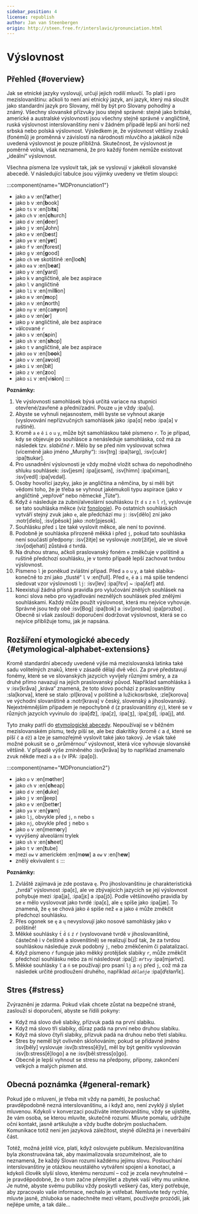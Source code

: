 ```yaml
---
sidebar_position: 4
license: republish
author: Jan van Steenbergen
origin: http://steen.free.fr/interslavic/pronunciation.html
---
```


# Výslovnost

## Přehled \{#overview}

Jak se etnické jazyky vyslovují, určují jejich rodilí mluvčí. To platí i pro mezislovanštinu: ačkoli to není ani etnický jazyk, ani jazyk, který má sloužit jako standardní jazyk pro Slovany, měl by být pro Slovany pohodlný a známý. Všechny slovanské přízvuky jsou stejně správné: stejně jako britské, americké a australské výslovnosti jsou všechny stejně správné v angličtině, ruská výslovnost interslovanštiny není v žádném případě lepší ani horší než srbská nebo polská výslovnost. Výsledkem je, že výslovnost většiny zvuků (fonémů) je proměnná v závislosti na národnosti mluvčího a jakákoli níže uvedená výslovnost je pouze přibližná. Skutečnost, že výslovnost je poměrně volná, však neznamená, že pro každý foném nemůže existovat „ideální“ výslovnost.

Všechna písmena lze vyslovit tak, jak se vyslovují v jakékoli slovanské abecedě. V následující tabulce jsou výjimky uvedeny ve třetím sloupci:

:::component{name="MDPronunciation1"}
- jako `a` v :en[f**a**ther]
- jako `b` v :en[**b**ook]
- jako `ts` v :en[bi**ts**]
- jako `ch` v :en[**ch**urch]
- jako `d` v :en[**d**eer]
- jako `j` v :en[**J**ohn]
- jako `e` v :en[b**e**st]
- jako `ye` v :en[**ye**t]
- jako `f` v :en[**f**orest]
- jako `g` v :en[**g**ood]
- jako `ch` ve skotštině :en[lo**ch**]
- jako `ea` v :en[b**ea**t]
- jako `y` v :en[**y**ard]
- jako `k` v angličtině, ale bez aspirace
- jako `l` v angličtině
- jako `li` v :en[mil**li**on]
- jako `m` v :en[**m**op]
- jako `n` v :en[**n**orth]
- jako `ny` v :en[ca**ny**on]
- jako `o` v :en[**o**r]
- jako `p` v angličtině, ale bez aspirace
- válcované `r`
- jako `s` v :en[**s**pin]
- jako `sh` v :en[**sh**op]
- jako `t` v angličtině, ale bez aspirace
- jako `oo` v :en[b**oo**k]
- jako `v` v :en[a**v**oid]
- jako `i` v :en[b**i**t]
- jako `z` v :en[**z**oo]
- jako `si` v :en[vi**si**on]
:::

**Poznámky:**

1. Ve výslovnosti samohlásek bývá určitá variace na stupnici otevřené/zavřené a přední/zadní. Pouze `u` je vždy :ipa[u].
2. Abyste se vyhnuli nejasnostem, měli byste se vyhnout akanje (vyslovování nepřízvučných samohlásek jako :ipa[ɑ] nebo :ipa[ə] v ruštině).
3. Kromě `a` `e` `ě` `i` `o` `u` `y`,  může být samohláskou také písmeno `r`. To je případ, kdy se objevuje po souhlásce a nenásleduje samohláska, což má za následek tzv. _slabičné r_. Mělo by se před ním vyslovovat schwa (víceméně jako jméno „Murphy“): :isv[trg] :ipa[tərg], :isv[cukr] :ipa[ʦukər].
4. Pro usnadnění výslovnosti je vždy možné vložit schwa do nepohodlného shluku souhlásek: :isv[jesm] :ipa[jɛsǝm], :isv[himn] :ipa[ximǝn], :isv[vedl] :ipa[vɛdǝl].
5. Osoby hovořící jazyky, jako je angličtina a němčina, by si měli být vědomi toho, že je třeba se vyhnout jakémukoli typu aspirace (jako v angličtině „vepřové“ nebo německé „Tüte“).
6. Když `ě` následuje za zubní/alveolární souhláskou (`t` `d` `s` `z` `n` `l` `r`), vyslovuje se tato souhláska měkce (viz [fonologie][1]). Po ostatních souhláskách vytváří stejný zvuk jako `e`, ale předchází mu `j`: :isv[dělo] zní jako :notr[ďelo], :isv[pěsok]  jako :notr[pjesok].
7. Souhlásku před `i` lze také vyslovit měkce, ale není to povinné.
8. Podobně je souhláska přirozeně měkká i před `j`, pokud tato souhláska není součástí předpony: :isv[žitje] se vyslovuje :notr[žiťje], ale ve slově :isv[odjehati] zůstává `d` tvrdá.
9. Na druhou stranu, ačkoli praslovanský foném `e` změkčuje v polštině a ruštině předchozí souhlásku, je v tomto případě lepší zachovat tvrdou výslovnost.
10. Písmeno `l` je poněkud zvláštní případ. Před `a` `o` `u` `y`,  a také slabika-konečně to zní jako „tlusté“ `l` v :en[full]. Před `e`, `ě`  a `i` má spíše tendenci sledovat vzor výslovnosti `lj`: :isv[lev] :ipa[lʲɛv]  \~ :ipa[ʎɛf] atd.
11. Neexistují žádná přísná pravidla pro vylučování znělých souhlásek na konci slova nebo pro vyjadřování neznělých souhlásek před znělými souhláskami. Každý může použít výslovnost, která mu nejvíce vyhovuje. Správné jsou tedy obě :isv[Bog] :ipa[bɔk]  a :isv[prosba] :ipa[prɔzbɑ] . Obecně si však zaslouží doporučení dodržovat výslovnost, která se co nejvíce přibližuje tomu, jak je napsána.

## Rozšíření etymologické abecedy \{#etymological-alphabet-extensions}

Kromě standardní abecedy uvedené výše má mezislovanská latinka také sadu volitelných znaků, které v zásadě dělají dvě věci. Za prvé představují fonémy, které se ve slovanských jazycích vyvíjely různými směry, a za druhé přímo navazují na jejich praslovanský původ. Například samohláska `å` v :isv[kråva] „kráva“ znamená, že toto slovo pochází z praslovanštiny :sla[korva], které se stalo :pl[krova] v polštině a lužickosrbské, :zle[korova] ve východní slovanštině a :notr[krava] v český, slovenský a jihoslovanský. Nejextrémnějším případem je nepochybně `đ` (z praslovanštiny `dj`), které se v různých jazycích vyvinulo do :ipa[d͡z], :ipa[z], :ipa[ʒ], :ipa[ʒd], :ipa[j],  atd.

Tyto znaky patří do [etymologické abecedy][2]. Nepoužívají se v běžném mezislovanském písmu, tedy píší se, ale bez diakritiky (kromě `ć` a `đ`, které se píší `č` a `dž`) a lze je samozřejmě vyslovit také jako takový. Je však také možné pokusit se o „průměrnou“ výslovnost, která více vyhovuje slovanské většině. V případě výše zmíněného :isv[kråva] by to například znamenalo zvuk někde mezi `a` a `o` (v IPA: :ipa[ɒ]).

:::component{name="MDPronunciation2"}
- jako `o` v :en[m**o**ther]
- jako `ch` v :en[**ch**eap]
- jako `d` v :en[**d**uke]
- jako `j` v :en[**j**eep]
- jako `e` v :en[bett**e**r]
- jako `ya` v :en[**ya**m]
- jako `lj`, obvykle před `j`, `n`  nebo `s`
- jako `nj`, obvykle před `j` nebo `s`
- jako `o` v :en[mem**o**ry]
- vyvýšený alveolární trylek
- jako `sh` v :en[**sh**eet]
- jako `t` v :en[**t**ube]
- mezi `ow` v americkém :en[m**ow**] a `ew` v :en[h**ew**]
- znělý ekvivalent `ś`
:::

**Poznámky:**

1. Zvláště zajímavá je zde postava `ę`. Pro jihoslovanštinu je charakteristická „tvrdá“ výslovnost :ipa[ɛ], ale ve zbývajících jazycích se její výslovnost pohybuje mezi :ipa[ja], :ipa[jɛ]  a :ipa[jɔ̃]. Podle většinového pravidla by se `e` mělo vyslovovat jako tvrdé :ipa[ɛ], ale `ę` spíše jako :ipa[jæ]. To znamená, že `ę` se chová jako `ě` spíše než `e` a jako `ě` může změkčit předchozí souhlásku.
2. Přes ogonek se `ę` a `ų` nevyslovují jako nosové samohlásky jako v polštině!
3. Měkké souhlásky `t́` `d́` `ś` `ź` `ŕ`  (vyslovované tvrdě v jihoslovanštině, částečně i v češtině a slovenštině) se realizují buď tak, že za tvrdou souhláskou následuje zvuk podobný `j`, nebo změkčením či palatalizací.
4. Když písmeno `ŕ` funguje jako měkký protějšek slabiky `r`, může změkčit předchozí souhlásku nebo za ní následovat :ipa[j]: _`mŕtvy`_ :ipa[mjǝrtvɪ].
5. Měkké souhlásky `ľ` a `ń` se používají pro psaní `lj` a `nj` před `j`, což má za následek určité prodloužení druhého, například _`dělańje`_ :ipa[dʲɛɫanʲĭɛ].

## Stres \{#stress}

Zvýraznění je zdarma. Pokud však chcete zůstat na bezpečné straně, zaslouží si doporučení, abyste se řídili pokyny:

- Když má slovo dvě slabiky, přízvuk padá na první slabiku.
- Když má slovo tři slabiky, důraz padá na první nebo druhou slabiku.
- Když má slovo čtyři slabiky, přízvuk padá na druhou nebo třetí slabiku.
- Stres by neměl být ovlivněn skloňováním; pokud se přídavné jméno :isv[běly] vyslovuje :isv[b:stress[ě]ly], měl by být genitiv vyslovován :isv[b:stress[ě]logo] a ne :isv[běl:stress[o]go].
- Obecně je lepší vyhnout se stresu na předpony, přípony, zakončení velkých a malých písmen atd.

## Obecná poznámka \{#general-remark}

Pokud jde o mluvení, je třeba mít vždy na paměti, že posluchač pravděpodobně nezná interslovanštinu, a i když ano, není zvyklý ji slyšet mluvenou. Kdykoli v konverzaci používáte interslovanštinu, vždy se ujistěte, že vám osoba, se kterou mluvíte, skutečně rozumí. Mluvte pomalu, udržujte oční kontakt, jasně artikulujte a vždy buďte dobrým posluchačem. Komunikace totiž není jen jazyková záležitost, stejně důležitá je i neverbální část.

Totéž, možná ještě více, platí, když oslovujete publikum. Mezislovanština byla zkonstruována tak, aby maximalizovala srozumitelnost, ale to neznamená, že každý Slovan rozumí každému jejímu slovu. Poslouchání interslovanštiny je otázkou neustálého vytváření spojení a konotací, a kdykoli člověk slyší slovo, kterému nerozumí – což je zcela nevyhnutelné – je pravděpodobné, že o tom začne přemýšlet a zbytek vaší věty mu unikne. Je nutné, abyste svému publiku vždy poskytli veškerý čas, který potřebuje, aby zpracovalo vaše informace, nechalo je vstřebat. Nemluvte tedy rychle, mluvte jasně, zhluboka se nadechněte mezi větami, používejte prozódii, jak nejlépe umíte, a tak dále...

[1]: ./phonology.md#hard_and_soft

[2]: orthography.md#etymological_alphabet
